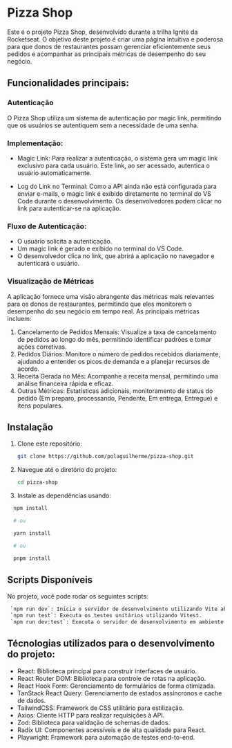 # Pizza Shop

Este é o projeto Pizza Shop, desenvolvido durante a trilha Ignite da Rocketseat. O objetivo deste projeto é criar uma página intuitiva e poderosa para que donos de restaurantes possam gerenciar eficientemente seus pedidos e acompanhar as principais métricas de desempenho do seu negócio.

## Funcionalidades principais:


### Autenticação

O Pizza Shop utiliza um sistema de autenticação por magic link, permitindo que os usuários se autentiquem sem a necessidade de uma senha.

### Implementação:

- Magic Link: Para realizar a autenticação, o sistema gera um magic link exclusivo para cada usuário. Este link, ao ser acessado, autentica o usuário automaticamente.

- Log do Link no Terminal: Como a API ainda não está configurada para enviar e-mails, o magic link é exibido diretamente no terminal do VS Code durante o desenvolvimento. Os desenvolvedores podem clicar no link para autenticar-se na aplicação.

### Fluxo de Autenticação:

- O usuário solicita a autenticação.
- Um magic link é gerado e exibido no terminal do VS Code.
- O desenvolvedor clica no link, que abrirá a aplicação no navegador e autenticará o usuário.

### Visualização de Métricas

A aplicação fornece uma visão abrangente das métricas mais relevantes para os donos de restaurantes, permitindo que eles monitorem o desempenho do seu negócio em tempo real. As principais métricas incluem:

1. Cancelamento de Pedidos Mensais: Visualize a taxa de cancelamento de pedidos ao longo do mês, permitindo identificar padrões e tomar ações corretivas.
2. Pedidos Diários: Monitore o número de pedidos recebidos diariamente, ajudando a entender os picos de demanda e a planejar recursos de acordo.
3. Receita Gerada no Mês: Acompanhe a receita mensal, permitindo uma análise financeira rápida e eficaz.
4. Outras Métricas: Estatísticas adicionais, monitoramento de status do pedido (Em preparo, processando, Pendente, Em entrega, Entregue) e itens populares.


## Instalação

1. Clone este repositório:

   ```bash
   git clone https://github.com/polaguilherme/pizza-shop.git


2. Navegue até o diretório do projeto:

    ```bash
    cd pizza-shop
    ```
    
3. Instale as dependências usando:

```bash 
  npm install

  # ou

  yarn install

  # ou 

  pnpm install
```
 ## Scripts Disponíveis

 No projeto, você pode rodar os seguintes scripts:

```bash
 `npm run dev`: Inicia o servidor de desenvolvimento utilizando Vite abrindo o localhost na porta 5173.
 `npm run test`: Executa os testes unitários utilizando Vitest.
 `npm run dev:test`: Executa o servidor de desenvolvimento em ambiente de teste
 ```

## Técnologias utilizados para o desenvolvimento do projeto:

- React: Biblioteca principal para construir interfaces de usuário.
- React Router DOM: Biblioteca para controle de rotas na aplicação.
- React Hook Form: Gerenciamento de formulários de forma otimizada.
- TanStack React Query: Gerenciamento de estados assíncronos e cache de dados.
- TailwindCSS: Framework de CSS utilitário para estilização.
- Axios: Cliente HTTP para realizar requisições à API.
- Zod: Biblioteca para validação de schemas de dados.
- Radix UI: Componentes acessíveis e de alta qualidade para React.
- Playwright: Framework para automação de testes end-to-end.



